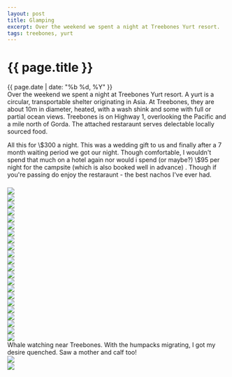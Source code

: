 ```yaml
---
layout: post
title: Glamping
excerpt: Over the weekend we spent a night at Treebones Yurt resort.
tags: treebones, yurt
---
```



{{ page.title }}
================
<div class="pdate"> {{ page.date | date: "%b %d, %Y" }} </div>


<div class="row">

<div class="col-xs-12">
Over the weekend we spent a night at Treebones Yurt resort. A yurt is a circular, transportable shelter originating in Asia. 
At Treebones, they are about 10m in diameter, heated, with a wash shink and some with full or partial ocean views. Treebones is on Highway 1, overlooking
the Pacific and a mile north of Gorda. The attached restaraunt serves delectable locally sourced food.
<p>
All this for \$300  a night. This was a wedding gift to us and finally after a 7 month waiting period we got our night. Though comfortable,
I wouldn't spend that much on a hotel again nor would i spend (or maybe?) \$95 per night for the campsite (which is also booked well in advance)
. Though if you're passing do enjoy the restaraunt - the best nachos I've ever had.
</p>
<div id="demo6" class="flex-images" style="padding-top:0.5em;">
<div class="item" data-w="600" data-h="400">
	<div class="img"><a href="https://docs.google.com/uc?id=0B6d70FmpKIi1aHFlbFIzWkhtMHc"><img src="https://docs.google.com/uc?id=0B6d70FmpKIi1V0pkMTNDN2hWSm8" data-src="https://docs.google.com/uc?id=0B6d70FmpKIi1bmoxWFdja1pSYTg"></a></div>
</div>
<div class="item" data-w="600" data-h="400">
	<div class="img"><a href="https://docs.google.com/uc?id=0B6d70FmpKIi1b01jOE9WUWlVUDg"><img src="https://docs.google.com/uc?id=0B6d70FmpKIi1V0pkMTNDN2hWSm8" data-src="https://docs.google.com/uc?id=0B6d70FmpKIi1NHNyb1ZBM2wzS0E"></a></div>
</div>
<div class="item" data-w="600" data-h="600">
	<div class="img"><a href="https://docs.google.com/uc?id=0B6d70FmpKIi1YzkxbUptUWQ0a3c"><img src="https://docs.google.com/uc?id=0B6d70FmpKIi1V0pkMTNDN2hWSm8" data-src="https://docs.google.com/uc?id=0B6d70FmpKIi1cHROTDg5RGxPRlk"></a></div>
</div>
<div class="item" data-w="600" data-h="600">
	<div class="img"><a href="https://docs.google.com/uc?id=0B6d70FmpKIi1TkFHNDZqQVVsMTA"><img src="https://docs.google.com/uc?id=0B6d70FmpKIi1V0pkMTNDN2hWSm8" data-src="https://docs.google.com/uc?id=0B6d70FmpKIi1cEZfOVEwYWd3RVU"></a></div>
</div>
<div class="item" data-w="600" data-h="600">
	<div class="img"><a href="https://docs.google.com/uc?id=0B6d70FmpKIi1ZzJrUDBWYjFIZnM"><img src="https://docs.google.com/uc?id=0B6d70FmpKIi1V0pkMTNDN2hWSm8" data-src="https://docs.google.com/uc?id=0B6d70FmpKIi1eXB0NE94blREYUE"></a></div>
</div>
<div class="item" data-w="600" data-h="600">
	<div class="img"><a href="https://docs.google.com/uc?id=0B6d70FmpKIi1c0tKeS1jdDRGUEE"><img src="https://docs.google.com/uc?id=0B6d70FmpKIi1V0pkMTNDN2hWSm8" data-src="https://docs.google.com/uc?id=0B6d70FmpKIi1dEVsZDhXRG9oR2M"></a></div>
</div>
<div class="item" data-w="600" data-h="600">
	<div class="img"><a href="https://docs.google.com/uc?id=0B6d70FmpKIi1RnBTcGRGcmMzYVE"><img src="https://docs.google.com/uc?id=0B6d70FmpKIi1V0pkMTNDN2hWSm8" data-src="https://docs.google.com/uc?id=0B6d70FmpKIi1NFF4V09qSlFpQzg"></a></div>
</div>
<div class="item" data-w="600" data-h="600">
	<div class="img"><a href="https://docs.google.com/uc?id=0B6d70FmpKIi1OW0zZWZ5WXZNQms"><img src="https://docs.google.com/uc?id=0B6d70FmpKIi1V0pkMTNDN2hWSm8" data-src="https://docs.google.com/uc?id=0B6d70FmpKIi1akNkemx4V0tkSlE"></a></div>
</div>
<div class="item" data-w="600" data-h="600">
	<div class="img"><a href="https://docs.google.com/uc?id=0B6d70FmpKIi1SVFlUnBkQzBlUWM"><img src="https://docs.google.com/uc?id=0B6d70FmpKIi1V0pkMTNDN2hWSm8" data-src="https://docs.google.com/uc?id=0B6d70FmpKIi1cEtpdkdOd1E5c2s"></a></div>
</div>
<div class="item" data-w="400" data-h="600">
	<div class="img"><a href="https://docs.google.com/uc?id=0B6d70FmpKIi1blFBQVJMVWVpc3c"><img src="https://docs.google.com/uc?id=0B6d70FmpKIi1V0pkMTNDN2hWSm8" data-src="https://docs.google.com/uc?id=0B6d70FmpKIi1b2xqOFBiSlpBY0k"></a></div>
</div>
<div class="item" data-w="600" data-h="600">
	<div class="img"><a href="https://docs.google.com/uc?id=0B6d70FmpKIi1OXlrdUNmQkEtTUU"><img src="https://docs.google.com/uc?id=0B6d70FmpKIi1V0pkMTNDN2hWSm8" data-src="https://docs.google.com/uc?id=0B6d70FmpKIi1RE4ybF9rcG14WlE"></a></div>
</div>
<div class="item" data-w="600" data-h="600">
	<div class="img"><a href="https://docs.google.com/uc?id=0B6d70FmpKIi1WHRKNm5hZWs1MTg"><img src="https://docs.google.com/uc?id=0B6d70FmpKIi1V0pkMTNDN2hWSm8" data-src="https://docs.google.com/uc?id=0B6d70FmpKIi1WDk2elVNeWx5ZFU"></a></div>
</div>
<div class="item" data-w="600" data-h="600">
	<div class="img"><a href="https://docs.google.com/uc?id=0B6d70FmpKIi1cmNZYnVQOE4tV3M"><img src="https://docs.google.com/uc?id=0B6d70FmpKIi1V0pkMTNDN2hWSm8" data-src="https://docs.google.com/uc?id=0B6d70FmpKIi1M1RORjB2LWp1Y0k"></a></div>
</div>
<div class="item" data-w="600" data-h="600">
	<div class="img"><a href="https://docs.google.com/uc?id=0B6d70FmpKIi1c0U3SjFNTjd2RVU"><img src="https://docs.google.com/uc?id=0B6d70FmpKIi1V0pkMTNDN2hWSm8" data-src="https://docs.google.com/uc?id=0B6d70FmpKIi1dXpkMEpZN0JnRW8"></a></div>
</div>
<div class="item" data-w="600" data-h="600">
	<div class="img"><a href="https://docs.google.com/uc?id=0B6d70FmpKIi1eEZ5djljZHUxQTA"><img src="https://docs.google.com/uc?id=0B6d70FmpKIi1V0pkMTNDN2hWSm8" data-src="https://docs.google.com/uc?id=0B6d70FmpKIi1MXotaE4tenBaUU0"></a></div>
</div>
<div class="item" data-w="600" data-h="600">
	<div class="img"><a href="https://docs.google.com/uc?id=0B6d70FmpKIi1bkJsdjd1NEh0Wkk"><img src="https://docs.google.com/uc?id=0B6d70FmpKIi1V0pkMTNDN2hWSm8" data-src="https://docs.google.com/uc?id=0B6d70FmpKIi1c0h5WkVNbTYwX1U"></a></div>
</div>
<div class="item" data-w="600" data-h="600">
	<div class="img"><a href="https://docs.google.com/uc?id=0B6d70FmpKIi1MlB0Q1Z4MVV4TUU"><img src="https://docs.google.com/uc?id=0B6d70FmpKIi1V0pkMTNDN2hWSm8" data-src="https://docs.google.com/uc?id=0B6d70FmpKIi1WmFvZmtfMWYzT0k"></a></div>
</div>
<div class="item" data-w="600" data-h="600">
	<div class="img"><a href="https://docs.google.com/uc?id=0B6d70FmpKIi1RGUtNUpZN0E0aU0"><img src="https://docs.google.com/uc?id=0B6d70FmpKIi1V0pkMTNDN2hWSm8" data-src="https://docs.google.com/uc?id=0B6d70FmpKIi1U240ZFlPaTBhVkE"></a></div>
</div>
<div class="item" data-w="600" data-h="600">
	<div class="img"><a href="https://docs.google.com/uc?id=0B6d70FmpKIi1b2QtRXNacTRDVmM"><img src="https://docs.google.com/uc?id=0B6d70FmpKIi1V0pkMTNDN2hWSm8" data-src="https://docs.google.com/uc?id=0B6d70FmpKIi1N3ZYQjR0MTMtbGs"></a></div>
</div>
<div class="item" data-w="600" data-h="600">
	<div class="img"><a href="https://docs.google.com/uc?id=0B6d70FmpKIi1T1lmbGlpX0I5bXM"><img src="https://docs.google.com/uc?id=0B6d70FmpKIi1V0pkMTNDN2hWSm8" data-src="https://docs.google.com/uc?id=0B6d70FmpKIi1QjNMR3lDZ2dfQlU"></a></div>
</div>
<div class="item" data-w="600" data-h="600">
	<div class="img"><a href="https://docs.google.com/uc?id=0B6d70FmpKIi1NzZUYWlYcTM0Y1k"><img src="https://docs.google.com/uc?id=0B6d70FmpKIi1V0pkMTNDN2hWSm8" data-src="https://docs.google.com/uc?id=0B6d70FmpKIi1aWdMZWc1bG92UTA"></a></div>
</div>
<div class="item" data-w="600" data-h="600">
	<div class="img"><a href="https://docs.google.com/uc?id=0B6d70FmpKIi1Z3UyMXhqeE1Jc3c"><img src="https://docs.google.com/uc?id=0B6d70FmpKIi1V0pkMTNDN2hWSm8" data-src="https://docs.google.com/uc?id=0B6d70FmpKIi1MTZpb2Q4SzJyZGM"></a></div>
	<div class="over">Whale watching near Treebones. With the humpacks migrating, I got my desire quenched. Saw a mother and calf too!</div>
</div>

<div class="item" data-w="600" data-h="600">
	<div class="img"><a href="https://docs.google.com/uc?id=0B6d70FmpKIi1QlFhSi1FTW5iWkU"><img src="https://docs.google.com/uc?id=0B6d70FmpKIi1V0pkMTNDN2hWSm8" data-src="https://docs.google.com/uc?id=0B6d70FmpKIi1VGlIaXY5bnB6REk"></a></div>
</div>
<div class="item" data-w="600" data-h="400">
	<div class="img"><a href="https://docs.google.com/uc?id=0B6d70FmpKIi1V3lRcXpJMVFLb2c"><img src="https://docs.google.com/uc?id=0B6d70FmpKIi1V0pkMTNDN2hWSm8" data-src="https://docs.google.com/uc?id=0B6d70FmpKIi1b3BzZ3ZYbUdiSXM"></a></div>
</div>
</div>


<script>
$('#demo6').flexImages({ rowHeight:900 , truncate: 0});
</script>



</div>

</div>

